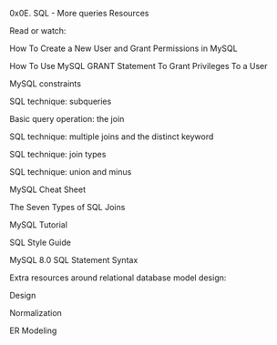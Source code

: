 0x0E. SQL - More queries
Resources

Read or watch:



How To Create a New User and Grant Permissions in MySQL

How To Use MySQL GRANT Statement To Grant Privileges To a User

MySQL constraints

SQL technique: subqueries

Basic query operation: the join

SQL technique: multiple joins and the distinct keyword

SQL technique: join types

SQL technique: union and minus

MySQL Cheat Sheet

The Seven Types of SQL Joins

MySQL Tutorial

SQL Style Guide

MySQL 8.0 SQL Statement Syntax

Extra resources around relational database model design:



Design

Normalization

ER Modeling
